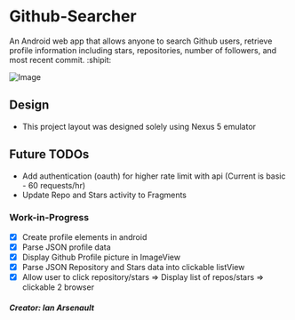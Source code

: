 # Github-Searcher

An Android web app that allows anyone to search Github users, retrieve profile information including stars, repositories, number of followers, and most recent commit. :shipit:

![Image](https://i.imgur.com/GaevEiP.png)


## Design
- This project layout was designed solely using Nexus 5 emulator

## Future TODOs
- Add authentication (oauth) for higher rate limit with api (Current is basic - 60 requests/hr)
- Update Repo and Stars activity to Fragments

### Work-in-Progress
 - [x] Create profile elements in android
 - [x] Parse JSON profile data
 - [x] Display Github Profile picture in ImageView
 - [x] Parse JSON Repository and Stars data into clickable listView
 - [x] Allow user to click repository/stars => Display list of repos/stars => clickable 2 browser

##### Creator: Ian Arsenault